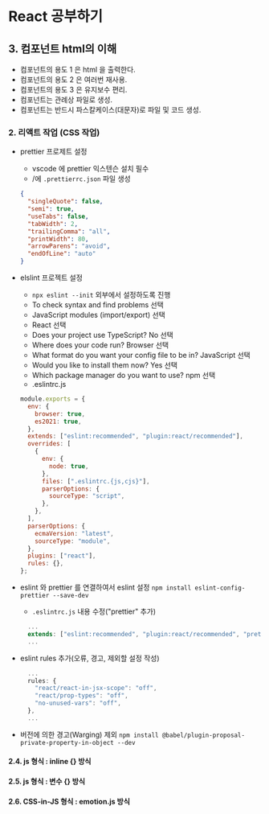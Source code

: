 # React 공부하기

## 3. 컴포넌트 html의 이해

- 컴포넌트의 용도 1 은 html 을 출력한다.
- 컴포넌트의 용도 2 은 여러번 재사용.
- 컴포넌트의 용도 3 은 유지보수 편리.
- 컴포넌트는 관례상 파일로 생성.
- 컴포넌트는 반드시 파스칼케이스(대문자)로 파일 및 코드 생성.

### 2. 리액트 작업 (CSS 작업)

- prettier 프로제트 설정

  - vscode 에 prettier 익스텐슨 설치 필수
  - /에 `.prettierrc.json` 파일 생성

  ```json
  {
    "singleQuote": false,
    "semi": true,
    "useTabs": false,
    "tabWidth": 2,
    "trailingComma": "all",
    "printWidth": 80,
    "arrowParens": "avoid",
    "endOfLine": "auto"
  }
  ```

- elslint 프로젝트 설정

  - `npx eslint --init` 외부에서 설정하도록 진행
  - To check syntax and find problems 선택
  - JavaScript modules (import/export) 선택
  - React 선택
  - Does your project use TypeScript? No 선택
  - Where does your code run? Browser 선택
  - What format do you want your config file to be in? JavaScript 선택
  - Would you like to install them now? Yes 선택
  - Which package manager do you want to use? npm 선택
  - .eslintrc.js

  ```js
  module.exports = {
    env: {
      browser: true,
      es2021: true,
    },
    extends: ["eslint:recommended", "plugin:react/recommended"],
    overrides: [
      {
        env: {
          node: true,
        },
        files: [".eslintrc.{js,cjs}"],
        parserOptions: {
          sourceType: "script",
        },
      },
    ],
    parserOptions: {
      ecmaVersion: "latest",
      sourceType: "module",
    },
    plugins: ["react"],
    rules: {},
  };
  ```

- eslint 와 prettier 를 연결하여서 eslint 설정
  `npm install eslint-config-prettier --save-dev`
  - `.eslintrc.js` 내용 수정("prettier" 추가)
  ```js
    ...
    extends: ["eslint:recommended", "plugin:react/recommended", "prettier"],
    ...
  ```
- eslint rules 추가(오류, 경고, 제외할 설정 작성)

  ```js
    ...
    rules: {
      "react/react-in-jsx-scope": "off",
      "react/prop-types": "off",
      "no-unused-vars": "off",
    },
    ...
  ```

- 버전에 의한 경고(Warging) 제외
  `npm install @babel/plugin-proposal-private-property-in-object --dev`

#### 2.4. js 형식 : inline {} 방식

#### 2.5. js 형식 : 변수 {} 방식

#### 2.6. CSS-in-JS 형식 : emotion.js 방식
